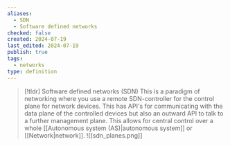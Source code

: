 ```yaml
---
aliases:
  - SDN
  - Software defined networks
checked: false
created: 2024-07-19
last_edited: 2024-07-19
publish: true
tags:
  - networks
type: definition
---
```

>[!tldr] Software defined networks (SDN) 
>This is a paradigm of networking where you use a remote SDN-controller for the control plane for network devices. This has API's for communicating with the data plane of the controlled devices but also an outward API to talk to a further management plane. This allows for central control over a whole [[Autonomous system (AS)|autonomous system]] or [[Network|network]].
>![[sdn_planes.png]]

